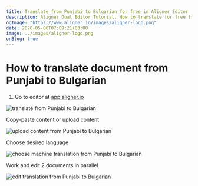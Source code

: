 ```yaml
---
title: Translate from Punjabi to Bulgarian for free in Aligner Editor
description: Aligner Dual Editor Tutorial. How to translate for free from Punjabi to Bulgarian. Aligner is multilingual document management platform. 
ogImage: "https://www.aligner.io/images/aligner-logo.png"
date: 2020-05-06T07:09:21+03:00
image: ../images/aligner-logo.png
onBlog: true
---
```


# How to translate document from Punjabi to Bulgarian

1. Go to editor at [app.aligner.io](https://app.aligner.io "Aligner App web page")

![translate from Punjabi to Bulgarian](../aligner-blank-editor.png "translate from Punjabi to Bulgarian")

Copy-paste content or upload content

![upload content from Punjabi to Bulgarian](../aligner-uploaded-document.png "upload content from Punjabi to Bulgarian")

Choose desired language

![choose machine translation from Punjabi to Bulgarian](../aligner-language-dropdown.png "choose machine translation from Punjabi to Bulgarian")

Work and edit 2 documents in parallel

![edit translation from Punjabi to Bulgarian](../aligner-double-sitded-editor.png "edit translation from Punjabi to Bulgarian")

